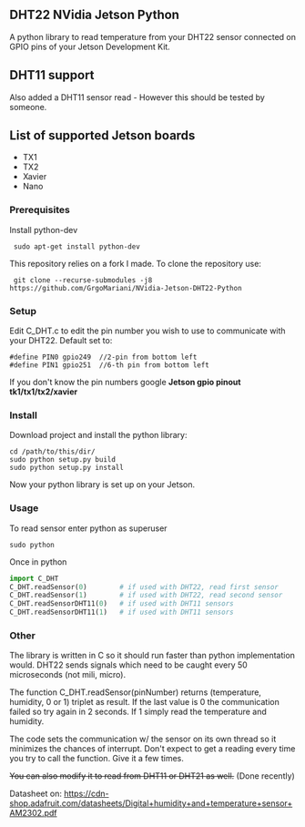 ## DHT22 NVidia Jetson Python
A python library to read temperature from your DHT22 sensor connected on GPIO pins of your Jetson Development Kit.

## DHT11 support
Also added a DHT11 sensor read - However this should be tested by someone.

## List of supported Jetson boards
* TX1
* TX2
* Xavier
* Nano

### Prerequisites
Install python-dev
```
 sudo apt-get install python-dev
```

This repository relies on a fork I made. To clone the repository use:
```
 git clone --recurse-submodules -j8 https://github.com/GrgoMariani/NVidia-Jetson-DHT22-Python
```

### Setup
Edit C_DHT.c to edit the pin number you wish to use to communicate with your DHT22.
Default set to:
 ```
 #define PIN0 gpio249  //2-pin from bottom left
 #define PIN1 gpio251  //6-th pin from bottom left
 ```
If you don't know the pin numbers google __Jetson gpio pinout tk1/tx1/tx2/xavier__

### Install
Download project and install the python library:
 ```
 cd /path/to/this/dir/
 sudo python setup.py build
 sudo python setup.py install
 ```

Now your python library is set up on your Jetson.

### Usage
To read sensor enter python as superuser

 ```
 sudo python
 ```
 Once in python
 ```python
 import C_DHT
 C_DHT.readSensor(0)        # if used with DHT22, read first sensor
 C_DHT.readSensor(1)        # if used with DHT22, read second sensor
 C_DHT.readSensorDHT11(0)   # if used with DHT11 sensors
 C_DHT.readSensorDHT11(1)   # if used with DHT11 sensors
 ```


### Other
The library is written in C so it should run faster than python implementation would. DHT22 sends signals which need to be caught every 50 microseconds (not mili, micro).

The function C_DHT.readSensor(pinNumber) returns (temperature, humidity, 0 or 1) triplet as result.
If the last value is 0 the communication failed so try again in 2 seconds. If 1 simply read the temperature and humidity.


The code sets the communication w/ the sensor on its own thread so it minimizes the chances of interrupt.
Don't expect to get a reading every time you try to call the function. Give it a few times.

~~You can also modify it to read from DHT11 or DHT21 as well.~~ (Done recently)

Datasheet on: https://cdn-shop.adafruit.com/datasheets/Digital+humidity+and+temperature+sensor+AM2302.pdf